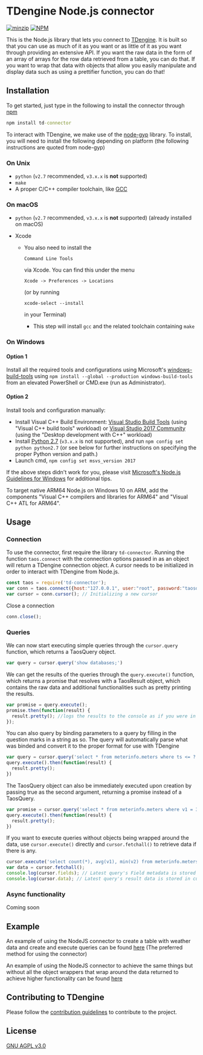 # TDengine Node.js connector
[![minzip](https://img.shields.io/bundlephobia/minzip/td-connector.svg)](https://github.com/taosdata/TDengine/tree/master/src/connector/nodejs) [![NPM](https://img.shields.io/npm/l/td-connector.svg)](https://github.com/taosdata/TDengine/#what-is-tdengine)

This is the Node.js library that lets you connect to [TDengine](https://www.github.com/taosdata/tdengine). It is built so that you can use as much of it as you want or as little of it as you want through providing an extensive API. If you want the raw data in the form of an array of arrays for the row data retrieved from a table, you can do that. If you want to wrap that data with objects that allow you easily manipulate and display data such as using a prettifier function, you can do that!

## Installation

To get started, just type in the following to install the connector through [npm](https://www.npmjs.com/)

```cmd
npm install td-connector
```

To interact with TDengine, we make use of the [node-gyp](https://github.com/nodejs/node-gyp) library. To install, you will need to install the following depending on platform (the following instructions are quoted from node-gyp)

### On Unix

- `python` (`v2.7` recommended, `v3.x.x` is **not** supported)
- `make`
- A proper C/C++ compiler toolchain, like [GCC](https://gcc.gnu.org)

### On macOS

- `python` (`v2.7` recommended, `v3.x.x` is **not** supported) (already installed on macOS)

- Xcode

  - You also need to install the

    ```
    Command Line Tools
    ```

     via Xcode. You can find this under the menu

    ```
    Xcode -> Preferences -> Locations
    ```

     (or by running

    ```
    xcode-select --install
    ```

     in your Terminal)

    - This step will install `gcc` and the related toolchain containing `make`

### On Windows

#### Option 1

Install all the required tools and configurations using Microsoft's [windows-build-tools](https://github.com/felixrieseberg/windows-build-tools) using `npm install --global --production windows-build-tools` from an elevated PowerShell or CMD.exe (run as Administrator).

#### Option 2

Install tools and configuration manually:

- Install Visual C++ Build Environment: [Visual Studio Build Tools](https://visualstudio.microsoft.com/thank-you-downloading-visual-studio/?sku=BuildTools) (using "Visual C++ build tools" workload) or [Visual Studio 2017 Community](https://visualstudio.microsoft.com/pl/thank-you-downloading-visual-studio/?sku=Community) (using the "Desktop development with C++" workload)
- Install [Python 2.7](https://www.python.org/downloads/) (`v3.x.x` is not supported), and run `npm config set python python2.7` (or see below for further instructions on specifying the proper Python version and path.)
- Launch cmd, `npm config set msvs_version 2017`

If the above steps didn't work for you, please visit [Microsoft's Node.js Guidelines for Windows](https://github.com/Microsoft/nodejs-guidelines/blob/master/windows-environment.md#compiling-native-addon-modules) for additional tips.

To target native ARM64 Node.js on Windows 10 on ARM, add the  components "Visual C++ compilers and libraries for ARM64" and "Visual  C++ ATL for ARM64".

## Usage

### Connection

To use the connector, first require the library ```td-connector```. Running the function ```taos.connect``` with the connection options passed in as an object will return a TDengine connection object. A cursor needs to be initialized in order to interact with TDengine from Node.js.

```javascript
const taos = require('td-connector');
var conn = taos.connect({host:"127.0.0.1", user:"root", password:"taosdata", config:"/etc/taos",port:0})
var cursor = conn.cursor(); // Initializing a new cursor
```

Close a connection

```javascript
conn.close();
```

### Queries

We can now start executing simple queries through the ```cursor.query``` function, which returns a TaosQuery object.

```javascript
var query = cursor.query('show databases;')
```

We can get the results of the queries through the ```query.execute()``` function, which returns a promise that resolves with a TaosResult object, which contains the raw data and additional functionalities such as pretty printing the results.

```javascript
var promise = query.execute();
promise.then(function(result) {
  result.pretty(); //logs the results to the console as if you were in the taos shell
});
```

You can also query by binding parameters to a query by filling in the question marks in a string as so. The query will automatically parse what was binded and convert it to the proper format for use with TDengine
```javascript
var query = cursor.query('select * from meterinfo.meters where ts <= ? and areaid = ?').bind(new Date(), 5);
query.execute().then(function(result) {
  result.pretty();
})
```

The TaosQuery object can also be immediately executed upon creation by passing true as the second argument, returning a promise instead of a TaosQuery.
```javascript
var promise = cursor.query('select * from meterinfo.meters where v1 = 30', true)
query.execute().then(function(result) {
  result.pretty();
})
```

If you want to execute queries without objects being wrapped around the data, use ```cursor.execute()``` directly and ```cursor.fetchall()``` to retrieve data if there is any.
```javascript
cursor.execute('select count(*), avg(v1), min(v2) from meterinfo.meters where ts >= \"2019-07-20 00:00:00.000\"');
var data = cursor.fetchall();
console.log(cursor.fields); // Latest query's Field metadata is stored in cursor.fields
console.log(cursor.data); // Latest query's result data is stored in cursor.data, also returned by fetchall.
```

### Async functionality

Coming soon


## Example

An example of using the NodeJS connector to create a table with weather data and create and execute queries can be found [here](https://github.com/taosdata/TDengine/tree/master/tests/examples/nodejs/node-example.js) (The preferred method for using the connector)

An example of using the NodeJS connector to achieve the same things but without all the object wrappers that wrap around the data returned to achieve higher functionality can be found [here](https://github.com/taosdata/TDengine/tree/master/tests/examples/nodejs/node-example-raw.js)

## Contributing to TDengine

Please follow the [contribution guidelines](https://github.com/taosdata/TDengine/blob/master/CONTRIBUTING.md) to contribute to the project.

## License

[GNU AGPL v3.0](http://www.gnu.org/licenses/agpl-3.0.html)
